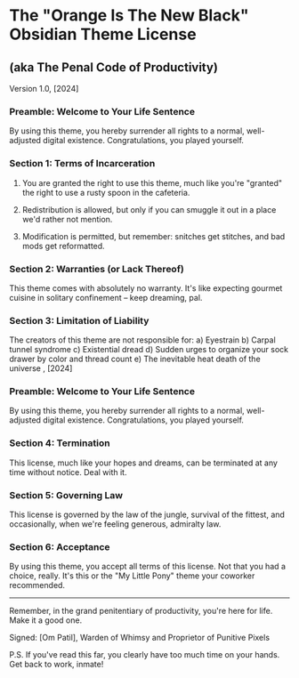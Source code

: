 
# The "Orange Is The New Black" Obsidian Theme License

## (aka The Penal Code of Productivity)

Version 1.0, [2024]

### Preamble: Welcome to Your Life Sentence

By using this theme, you hereby surrender all rights to a normal, well-adjusted digital existence. Congratulations, you played yourself.

### Section 1: Terms of Incarceration

1. You are granted the right to use this theme, much like you're "granted" the right to use a rusty spoon in the cafeteria.

2. Redistribution is allowed, but only if you can smuggle it out in a place we'd rather not mention.

3. Modification is permitted, but remember: snitches get stitches, and bad mods get reformatted.

### Section 2: Warranties (or Lack Thereof)

This theme comes with absolutely no warranty. It's like expecting gourmet cuisine in solitary confinement – keep dreaming, pal.

### Section 3: Limitation of Liability

The creators of this theme are not responsible for:
   a) Eyestrain
   b) Carpal tunnel syndrome
   c) Existential dread
   d) Sudden urges to organize your sock drawer by color and thread count
   e) The inevitable heat death of the universe
, [2024]

### Preamble: Welcome to Your Life Sentence

By using this theme, you hereby surrender all rights to a normal, well-adjusted digital existence. Congratulations, you played yourself.

### Section 4: Termination

This license, much like your hopes and dreams, can be terminated at any time without notice. Deal with it.

### Section 5: Governing Law

This license is governed by the law of the jungle, survival of the fittest, and occasionally, when we're feeling generous, admiralty law.

### Section 6: Acceptance

By using this theme, you accept all terms of this license. Not that you had a choice, really. It's this or the "My Little Pony" theme your coworker recommended.

---

Remember, in the grand penitentiary of productivity, you're here for life. Make it a good one.

Signed: [Om Patil], Warden of Whimsy and Proprietor of Punitive Pixels

P.S. If you've read this far, you clearly have too much time on your hands. Get back to work, inmate!
